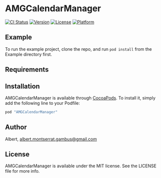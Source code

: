 # AMGCalendarManager

[![CI Status](http://img.shields.io/travis/Albert/AMGCalendarManager.svg?style=flat)](https://travis-ci.org/Albert/AMGCalendarManager)
[![Version](https://img.shields.io/cocoapods/v/AMGCalendarManager.svg?style=flat)](http://cocoapods.org/pods/AMGCalendarManager)
[![License](https://img.shields.io/cocoapods/l/AMGCalendarManager.svg?style=flat)](http://cocoapods.org/pods/AMGCalendarManager)
[![Platform](https://img.shields.io/cocoapods/p/AMGCalendarManager.svg?style=flat)](http://cocoapods.org/pods/AMGCalendarManager)

## Example

To run the example project, clone the repo, and run `pod install` from the Example directory first.

## Requirements

## Installation

AMGCalendarManager is available through [CocoaPods](http://cocoapods.org). To install
it, simply add the following line to your Podfile:

```ruby
pod "AMGCalendarManager"
```

## Author

Albert, albert.montserrat.gambus@gmail.com

## License

AMGCalendarManager is available under the MIT license. See the LICENSE file for more info.
